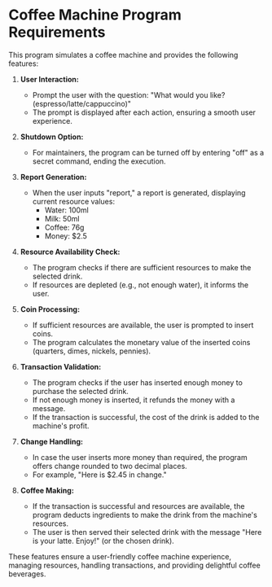 # Coffee Machine Program Requirements

This program simulates a coffee machine and provides the following features:

1. **User Interaction:**
   - Prompt the user with the question: "What would you like? (espresso/latte/cappuccino)"
   - The prompt is displayed after each action, ensuring a smooth user experience.

2. **Shutdown Option:**
   - For maintainers, the program can be turned off by entering "off" as a secret command, ending the execution.

3. **Report Generation:**
   - When the user inputs "report," a report is generated, displaying current resource values:
     - Water: 100ml
     - Milk: 50ml
     - Coffee: 76g
     - Money: $2.5

4. **Resource Availability Check:**
   - The program checks if there are sufficient resources to make the selected drink.
   - If resources are depleted (e.g., not enough water), it informs the user.

5. **Coin Processing:**
   - If sufficient resources are available, the user is prompted to insert coins.
   - The program calculates the monetary value of the inserted coins (quarters, dimes, nickels, pennies).

6. **Transaction Validation:**
   - The program checks if the user has inserted enough money to purchase the selected drink.
   - If not enough money is inserted, it refunds the money with a message.
   - If the transaction is successful, the cost of the drink is added to the machine's profit.

7. **Change Handling:**
   - In case the user inserts more money than required, the program offers change rounded to two decimal places.
   - For example, "Here is $2.45 in change."

8. **Coffee Making:**
   - If the transaction is successful and resources are available, the program deducts ingredients to make the drink from the machine's resources.
   - The user is then served their selected drink with the message "Here is your latte. Enjoy!" (or the chosen drink).

These features ensure a user-friendly coffee machine experience, managing resources, handling transactions, and providing delightful coffee beverages.
